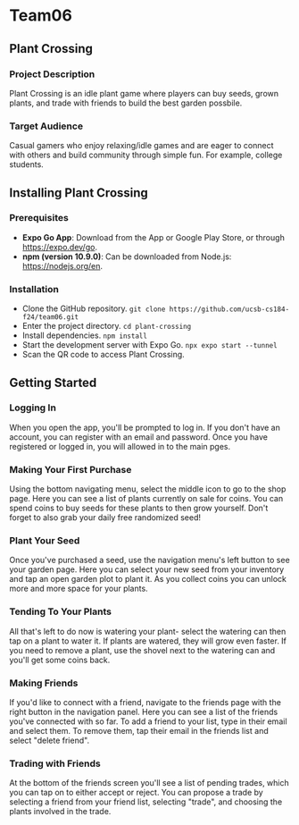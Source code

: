 # Team06

## Plant Crossing

### Project Description
Plant Crossing is an idle plant game where players can buy seeds, grown plants, and trade with friends to build the best garden possbile.

### Target Audience
Casual gamers who enjoy relaxing/idle games and are eager to connect with others and build community through simple fun. For example, college students.

## Installing Plant Crossing
### Prerequisites 
- **Expo Go App**: Download from the App or Google Play Store, or through https://expo.dev/go.
- **npm (version 10.9.0)**: Can be downloaded from Node.js: https://nodejs.org/en. 

### Installation
- Clone the GitHub repository.
``` git clone https://github.com/ucsb-cs184-f24/team06.git ```
- Enter the project directory.
``` cd plant-crossing ```
- Install dependencies.
``` npm install ```
- Start the development server with Expo Go.
``` npx expo start --tunnel ```
- Scan the QR code to access Plant Crossing.

## Getting Started
### Logging In
When you open the app, you'll be prompted to log in. If you don't have an account, you can register with an email and password. Once you have registered or logged in, you will allowed in to the main pges.

### Making Your First Purchase
Using the bottom navigating menu, select the middle icon to go to the shop page. Here you can see a list of plants currently on sale for coins. You can spend coins to buy seeds for these plants to then grow yourself. Don't forget to also grab your daily free randomized seed!

### Plant Your Seed
Once you've purchased a seed, use the navigation menu's left button to see your garden page. Here you can select your new seed from your inventory and tap an open garden plot to plant it. As you collect coins you can unlock more and more space for your plants. 

### Tending To Your Plants
All that's left to do now is watering your plant- select the watering can then tap on a plant to water it. If plants are watered, they will grow even faster. If you need to remove a plant, use the shovel next to the watering can and you'll get some coins back.

### Making Friends
If you'd like to connect with a friend, navigate to the friends page with the right button in the navigation panel. Here you can see a list of the friends you've connected with so far. To add a friend to your list, type in their email and select them. To remove them, tap their email in the friends list and select "delete friend".

### Trading with Friends
At the bottom of the friends screen you'll see a list of pending trades, which you can tap on to either accept or reject. You can propose a trade by selecting a friend from your friend list, selecting "trade", and choosing the plants involved in the trade.
